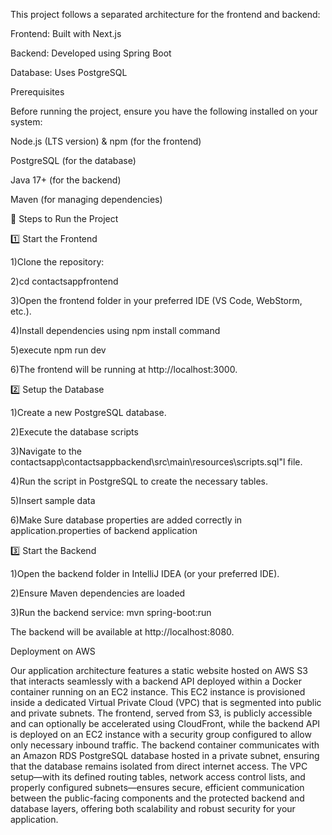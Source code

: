 This project follows a separated architecture for the frontend and backend:

Frontend: Built with Next.js

Backend: Developed using Spring Boot

Database: Uses PostgreSQL

Prerequisites

Before running the project, ensure you have the following installed on your system:


Node.js (LTS version) & npm (for the frontend)

PostgreSQL (for the database)

Java 17+ (for the backend)

Maven (for managing dependencies)

🚀 Steps to Run the Project

1️⃣ Start the Frontend

1)Clone the repository:

2)cd contactsappfrontend

3)Open the frontend folder in your preferred IDE (VS Code, WebStorm, etc.).

4)Install dependencies using npm install command

5)execute npm run dev

6)The frontend will be running at http://localhost:3000.

2️⃣ Setup the Database

1)Create a new PostgreSQL database.

2)Execute the database scripts

3)Navigate to the contactsapp\contactsappbackend\src\main\resources\scripts.sql"l file.

4)Run the script in PostgreSQL to create the necessary tables.

5)Insert sample data  

6)Make Sure database properties are added correctly in application.properties of backend application


3️⃣ Start the Backend

1)Open the backend folder in IntelliJ IDEA (or your preferred IDE).

2)Ensure Maven dependencies are loaded        

3)Run the backend service: mvn spring-boot:run

The backend will be available at http://localhost:8080.

Deployment on AWS

Our application architecture features a static website hosted on AWS S3 that interacts seamlessly with a backend API deployed within a Docker container running on an EC2 instance. This EC2 instance is provisioned inside a dedicated Virtual Private Cloud (VPC) that is segmented into public and private subnets. The frontend, served from S3, is publicly accessible and can optionally be accelerated using CloudFront, while the backend API is deployed on an EC2 instance with a security group configured to allow only necessary inbound traffic. The backend container communicates with an Amazon RDS PostgreSQL database hosted in a private subnet, ensuring that the database remains isolated from direct internet access. The VPC setup—with its defined routing tables, network access control lists, and properly configured subnets—ensures secure, efficient communication between the public-facing components and the protected backend and database layers, offering both scalability and robust security for your application.
